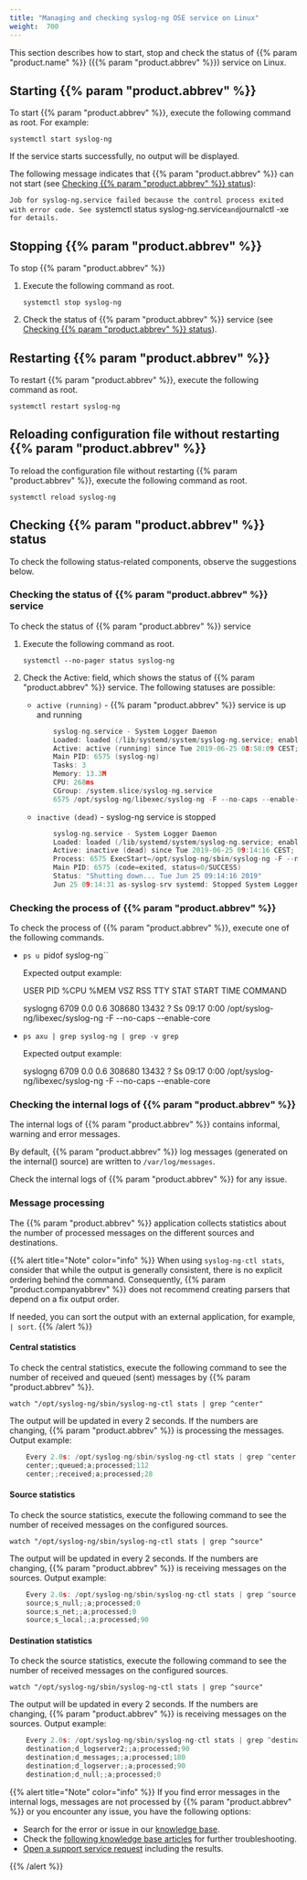 ```yaml
---
title: "Managing and checking syslog-ng OSE service on Linux"
weight:  700
---
```

<!-- DISCLAIMER: This file is based on the syslog-ng Open Source Edition documentation https://github.com/balabit/syslog-ng-ose-guides/commit/2f4a52ee61d1ea9ad27cb4f3168b95408fddfdf2 and is used under the terms of The syslog-ng Open Source Edition Documentation License. The file has been modified by Axoflow. -->

This section describes how to start, stop and check the status of {{% param "product.name" %}} ({{% param "product.abbrev" %}}) service on Linux.


## Starting {{% param "product.abbrev" %}}

To start {{% param "product.abbrev" %}}, execute the following command as root. For example:

`systemctl start syslog-ng`

If the service starts successfully, no output will be displayed.

The following message indicates that {{% param "product.abbrev" %}} can not start (see [Checking {{% param "product.abbrev" %}} status](#check-syslog-ng-status)):

`Job for syslog-ng.service failed because the control process exited with error code. See `systemctl status syslog-ng.service` and `journalctl -xe` for details.`

## Stopping {{% param "product.abbrev" %}}

To stop {{% param "product.abbrev" %}}

1.  Execute the following command as root.
    
    `systemctl stop syslog-ng`

2.  Check the status of {{% param "product.abbrev" %}} service (see [Checking {{% param "product.abbrev" %}} status](#check-syslog-ng-status)).

## Restarting {{% param "product.abbrev" %}}

To restart {{% param "product.abbrev" %}}, execute the following command as root.

`systemctl restart syslog-ng`

## Reloading configuration file without restarting {{% param "product.abbrev" %}}

To reload the configuration file without restarting {{% param "product.abbrev" %}}, execute the following command as root.

`systemctl reload syslog-ng`

## Checking {{% param "product.abbrev" %}} status

To check the following status-related components, observe the suggestions below.

### Checking the status of {{% param "product.abbrev" %}} service

To check the status of {{% param "product.abbrev" %}} service

1.  Execute the following command as root.

    `systemctl --no-pager status syslog-ng`

2.  Check the <span class="code">Active:</span> field, which shows the status of {{% param "product.abbrev" %}} service. The following statuses are possible:
    
    - `active (running)` - {{% param "product.abbrev" %}} service is up and running

        ```c
            syslog-ng.service - System Logger Daemon
            Loaded: loaded (/lib/systemd/system/syslog-ng.service; enabled; vendor preset: enabled)
            Active: active (running) since Tue 2019-06-25 08:58:09 CEST; 5s ago
            Main PID: 6575 (syslog-ng)
            Tasks: 3
            Memory: 13.3M
            CPU: 268ms
            CGroup: /system.slice/syslog-ng.service
            6575 /opt/syslog-ng/libexec/syslog-ng -F --no-caps --enable-core
        ```

    - `inactive (dead)` - syslog-ng service is stopped

        ```c
            syslog-ng.service - System Logger Daemon
            Loaded: loaded (/lib/systemd/system/syslog-ng.service; enabled; vendor preset: enabled)
            Active: inactive (dead) since Tue 2019-06-25 09:14:16 CEST; 2min 18s ago
            Process: 6575 ExecStart=/opt/syslog-ng/sbin/syslog-ng -F --no-caps --enable-core $SYSLOGNG_OPTIONS (code=exited, status=0/SUCCESS)
            Main PID: 6575 (code=exited, status=0/SUCCESS)
            Status: "Shutting down... Tue Jun 25 09:14:16 2019"
            Jun 25 09:14:31 as-syslog-srv systemd: Stopped System Logger Daemon.
        ```

### Checking the process of {{% param "product.abbrev" %}}

To check the process of {{% param "product.abbrev" %}}, execute one of the following commands.

- `ps u `pidof syslog-ng``
    
    Expected output example:

    <span class="code">USER PID %CPU %MEM VSZ RSS TTY STAT START TIME COMMAND</span>
    
    <span class="code">syslogng 6709 0.0 0.6 308680 13432 ? Ss 09:17 0:00 /opt/syslog-ng/libexec/syslog-ng -F --no-caps --enable-core</span>

- `ps axu | grep syslog-ng | grep -v grep`
    
    Expected output example:
    
    <span class="code">syslogng 6709 0.0 0.6 308680 13432 ? Ss 09:17 0:00 /opt/syslog-ng/libexec/syslog-ng -F --no-caps --enable-core</span>

### Checking the internal logs of {{% param "product.abbrev" %}}
    
The internal logs of {{% param "product.abbrev" %}} contains informal, warning and error messages.

By default, {{% param "product.abbrev" %}} log messages (generated on the <span class="code">internal()</span> source) are written to `/var/log/messages`.

Check the internal logs of {{% param "product.abbrev" %}} for any issue.

### <span id="stats"></span> Message processing

The {{% param "product.abbrev" %}} application collects statistics about the number of processed messages on the different sources and destinations.

{{% alert title="Note" color="info" %}}
When using `syslog-ng-ctl stats`, consider that while the output is generally consistent, there is no explicit ordering behind the command. Consequently, {{% param "product.companyabbrev" %}} does not recommend creating parsers that depend on a fix output order.

If needed, you can sort the output with an external application, for example, `| sort`.
{{% /alert %}}

#### Central statistics

To check the central statistics, execute the following command to see the number of received and queued (sent) messages by {{% param "product.abbrev" %}}.

`watch "/opt/syslog-ng/sbin/syslog-ng-ctl stats | grep ^center"`

The output will be updated in every 2 seconds. If the numbers are changing, {{% param "product.abbrev" %}} is processing the messages. Output example:

```c
    Every 2.0s: /opt/syslog-ng/sbin/syslog-ng-ctl stats | grep ^center       Tue Jun 25 10:33:25 2019
    center;;queued;a;processed;112
    center;;received;a;processed;28
```

#### Source statistics

To check the source statistics, execute the following command to see the number of received messages on the configured sources.

`watch "/opt/syslog-ng/sbin/syslog-ng-ctl stats | grep ^source"`

The output will be updated in every 2 seconds. If the numbers are changing, {{% param "product.abbrev" %}} is receiving messages on the sources. Output example:

```c
    Every 2.0s: /opt/syslog-ng/sbin/syslog-ng-ctl stats | grep ^source      Tue Jun 25 10:40:50 2019
    source;s_null;;a;processed;0
    source;s_net;;a;processed;0
    source;s_local;;a;processed;90
```

#### Destination statistics

To check the source statistics, execute the following command to see the number of received messages on the configured sources.

`watch "/opt/syslog-ng/sbin/syslog-ng-ctl stats | grep ^source"`

The output will be updated in every 2 seconds. If the numbers are changing, {{% param "product.abbrev" %}} is receiving messages on the sources. Output example:

```c
    Every 2.0s: /opt/syslog-ng/sbin/syslog-ng-ctl stats | grep ^destination      Tue Jun 25 10:41:02 2019
    destination;d_logserver2;;a;processed;90
    destination;d_messages;;a;processed;180
    destination;d_logserver;;a;processed;90
    destination;d_null;;a;processed;0
```

{{% alert title="Note" color="info" %}}
If you find error messages in the internal logs, messages are not processed by {{% param "product.abbrev" %}} or you encounter any issue, you have the following options:

- Search for the error or issue in our [knowledge base](https://support.oneidentity.com/syslog-ng-premium-edition/kb).
- Check the [following knowledge base articles](https://support.oneidentity.com/syslog-ng-premium-edition/kb?k=troubleshooting&r=Topic%3ATroubleshooting) for further troubleshooting.
- [Open a support service request](https://support.oneidentity.com/) including the results.

{{% /alert %}}
